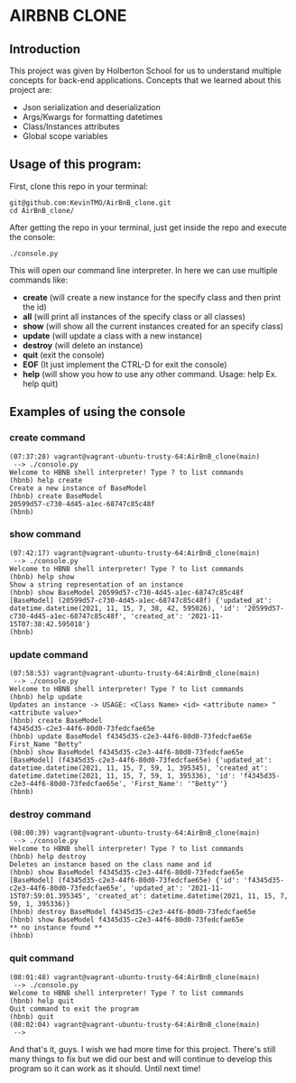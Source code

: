 # AIRBNB CLONE
## Introduction
This project was given by Holberton School for us to understand multiple concepts for back-end applications. Concepts that we learned about this project are:

- Json serialization and deserialization
- Args/Kwargs for formatting datetimes
- Class/Instances attributes
- Global scope variables

## Usage of this program:

First, clone this repo in your terminal:

```
git@github.com:KevinTMO/AirBnB_clone.git
cd AirBnB_clone/
```
After getting the repo in your terminal, just get inside the repo and execute the console:
```
./console.py
```
This will open our command line interpreter. In here we can use multiple commands like:
- **create** (will create a new instance for the specify class and then print the id)
- **all** (will print all instances of the specify class or all classes)
- **show** (will show all the current instances created for an specify class)
- **update** (will update a class with a new instance)
- **destroy** (will delete an instance)
- **quit** (exit the console)
- **EOF** (It just implement the CTRL-D for exit the console)
- **help** (will show you how to use any other command. Usage: help <command> Ex. help quit)

## Examples of using the console
### create command
```
(07:37:28) vagrant@vagrant-ubuntu-trusty-64:AirBnB_clone(main)
 --> ./console.py
Welcome to HBNB shell interpreter! Type ? to list commands
(hbnb) help create
Create a new instance of BaseModel
(hbnb) create BaseModel
20599d57-c730-4d45-a1ec-68747c85c48f
(hbnb)
```
### show command
```
(07:42:17) vagrant@vagrant-ubuntu-trusty-64:AirBnB_clone(main)
 --> ./console.py
Welcome to HBNB shell interpreter! Type ? to list commands
(hbnb) help show
Show a string representation of an instance
(hbnb) show BaseModel 20599d57-c730-4d45-a1ec-68747c85c48f
[BaseModel] (20599d57-c730-4d45-a1ec-68747c85c48f) {'updated_at': datetime.datetime(2021, 11, 15, 7, 38, 42, 595026), 'id': '20599d57-c730-4d45-a1ec-68747c85c48f', 'created_at': '2021-11-15T07:38:42.595018'}
(hbnb)
```
### update command
```
(07:58:53) vagrant@vagrant-ubuntu-trusty-64:AirBnB_clone(main)
 --> ./console.py
Welcome to HBNB shell interpreter! Type ? to list commands
(hbnb) help update
Updates an instance -> USAGE: <Class Name> <id> <attribute name> "<attribute value>"
(hbnb) create BaseModel
f4345d35-c2e3-44f6-80d0-73fedcfae65e
(hbnb) update BaseModel f4345d35-c2e3-44f6-80d0-73fedcfae65e First_Name "Betty"
(hbnb) show BaseModel f4345d35-c2e3-44f6-80d0-73fedcfae65e
[BaseModel] (f4345d35-c2e3-44f6-80d0-73fedcfae65e) {'updated_at': datetime.datetime(2021, 11, 15, 7, 59, 1, 395345), 'created_at': datetime.datetime(2021, 11, 15, 7, 59, 1, 395336), 'id': 'f4345d35-c2e3-44f6-80d0-73fedcfae65e', 'First_Name': '"Betty"'}
(hbnb)
```
### destroy command
```
(08:00:39) vagrant@vagrant-ubuntu-trusty-64:AirBnB_clone(main)
 --> ./console.py
Welcome to HBNB shell interpreter! Type ? to list commands
(hbnb) help destroy
Deletes an instance based on the class name and id
(hbnb) show BaseModel f4345d35-c2e3-44f6-80d0-73fedcfae65e
[BaseModel] (f4345d35-c2e3-44f6-80d0-73fedcfae65e) {'id': 'f4345d35-c2e3-44f6-80d0-73fedcfae65e', 'updated_at': '2021-11-15T07:59:01.395345', 'created_at': datetime.datetime(2021, 11, 15, 7, 59, 1, 395336)}
(hbnb) destroy BaseModel f4345d35-c2e3-44f6-80d0-73fedcfae65e
(hbnb) show BaseModel f4345d35-c2e3-44f6-80d0-73fedcfae65e
** no instance found **
(hbnb)
```
### quit command
```
(08:01:48) vagrant@vagrant-ubuntu-trusty-64:AirBnB_clone(main)
 --> ./console.py
Welcome to HBNB shell interpreter! Type ? to list commands
(hbnb) help quit
Quit command to exit the program
(hbnb) quit
(08:02:04) vagrant@vagrant-ubuntu-trusty-64:AirBnB_clone(main)
 -->
 ```

And that's it, guys. I wish we had more time for this project. There's still many things to fix but we did our best and will continue to develop this program so it can work as it should. Until next time!




